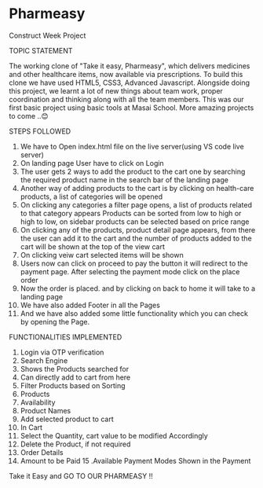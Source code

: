 # Pharmeasy
Construct Week Project

TOPIC STATEMENT

The working clone of "Take it easy, Pharmeasy", which delivers medicines and other healthcare items, now available via prescriptions. To build this clone we have used HTML5, CSS3, Advanced Javascript. Alongside doing this project, we learnt a lot of new things about team work, proper coordination and thinking along with all the team members. This was our first basic project using basic tools at Masai School. More amazing projects to come ..😊

STEPS FOLLOWED

1. We have to Open index.html file on the live server(using VS code live server)
2. On landing page User have to click on Login
3. The user gets 2 ways to add the product to the cart one by searching the required product name in the search bar of the landing page
4. Another way of adding products to the cart is by clicking on health-care products, a list of categories will be opened
5. On clicking any categories a filter page opens, a list of products related to that category appears
Products can be sorted from low to high or high to low, on sidebar products can be selected based on price range
6. On clicking any of the products, product detail page appears, from there the user can add it to the cart and the number of products added to the cart will be shown at the top of the view cart
7. On clicking veiw cart selected items will be shown
8. Users now can click on proceed to pay the button it will redirect to the payment page. After selecting the payment mode click on the place order
9. Now the order is placed. and by clicking on back to home it will take to a landing page
10. We have also added Footer in all the Pages
11. And we have also added some little functionality which you can check by opening the Page.

FUNCTIONALITIES IMPLEMENTED

1. Login via OTP verification
2. Search Engine
3. Shows the Products searched for
4. Can directly add to cart from here
5. Filter Products based on Sorting
6. Products
7. Availability
8. Product Names
9. Add selected product to cart
10. In Cart
11. Select the Quantity, cart value to be modified Accordingly
12. Delete the Product, if not required
13. Order Details
14. Amount to be Paid
15 .Available Payment Modes Shown in the Payment

Take it Easy and GO TO OUR PHARMEASY !!

